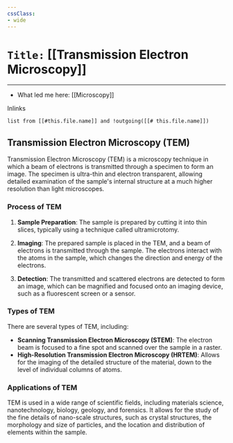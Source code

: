 ```yaml
---
cssClass:
- wide
---
```


# `Title:` [[Transmission Electron Microscopy]]
--- 

- What led me here: [[Microscopy]]

Inlinks
```dataview 
list from [[#this.file.name]] and !outgoing([[# this.file.name]]) 
```

## Transmission Electron Microscopy (TEM)

Transmission Electron Microscopy (TEM) is a microscopy technique in which a beam of electrons is transmitted through a specimen to form an image. The specimen is ultra-thin and electron transparent, allowing detailed examination of the sample's internal structure at a much higher resolution than light microscopes.

### Process of TEM

1. **Sample Preparation**: The sample is prepared by cutting it into thin slices, typically using a technique called ultramicrotomy.

2. **Imaging**: The prepared sample is placed in the TEM, and a beam of electrons is transmitted through the sample. The electrons interact with the atoms in the sample, which changes the direction and energy of the electrons.

3. **Detection**: The transmitted and scattered electrons are detected to form an image, which can be magnified and focused onto an imaging device, such as a fluorescent screen or a sensor.

### Types of TEM

There are several types of TEM, including:

- **Scanning Transmission Electron Microscopy (STEM)**: The electron beam is focused to a fine spot and scanned over the sample in a raster.
- **High-Resolution Transmission Electron Microscopy (HRTEM)**: Allows for the imaging of the detailed structure of the material, down to the level of individual columns of atoms.

### Applications of TEM

TEM is used in a wide range of scientific fields, including materials science, nanotechnology, biology, geology, and forensics. It allows for the study of the fine details of nano-scale structures, such as crystal structures, the morphology and size of particles, and the location and distribution of elements within the sample.
